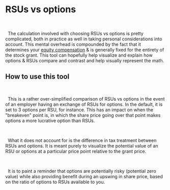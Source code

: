 # RSUs vs options  

&nbsp;

  The calculation involved with choosing RSUs vs options is pretty complicated, both in practice as well in taking personal considerations into account. This mental overhead is compounded by the fact that it determines your [equity compensation](/equity-compensation) & is generally fixed for the entirety of the stock grant. This tool can hopefully help visualize and explain how options & RSUs compare and contrast and help visually represent the math.

## How to use this tool

&nbsp;  

  This is a rather over-simplified comparison of RSUs vs options in the event of an employer having an exchange of RSUs for options. In the default, it is set to 3 options per RSU, for instance. This has an impact on when the "breakeven" point is, in which the share price going over that point makes options a more lucrative option than RSUs.

&nbsp;  

  What it does not account for is the difference in tax treatment between RSUs and options. It is meant purely to visualize the potential value of an RSU or options at a particular price point relative to the grant price.

&nbsp;  

  It is to paint a reminder that options are potentially risky (potential zero value) while also providing benefit during an upswing in share price, based on the ratio of options to RSUs available to you.